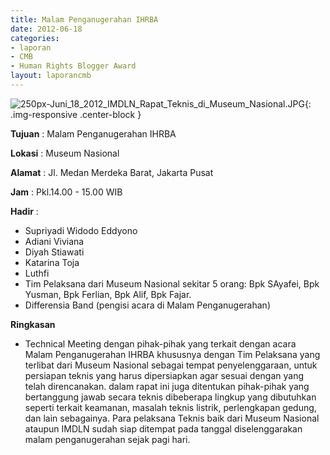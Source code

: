 ```yaml
---
title: Malam Penganugerahan IHRBA
date: 2012-06-18
categories:
- laporan
- CMB
- Human Rights Blogger Award
layout: laporancmb
---
```


![250px-Juni_18_2012_IMDLN_Rapat_Teknis_di_Museum_Nasional.JPG](/uploads/250px-Juni_18_2012_IMDLN_Rapat_Teknis_di_Museum_Nasional.JPG){: .img-responsive .center-block }


**Tujuan** : Malam Penganugerahan IHRBA

**Lokasi** : Museum Nasional 

**Alamat** : Jl. Medan Merdeka Barat, Jakarta Pusat 

**Jam** : Pkl.14.00 - 15.00 WIB 

**Hadir** :
* Supriyadi Widodo Eddyono
* Adiani Viviana
* Diyah Stiawati
* Katarina Toja
* Luthfi
* Tim Pelaksana dari Museum Nasional sekitar 5 orang: Bpk SAyafei, Bpk Yusman, Bpk Ferlian, Bpk Alif, Bpk Fajar.
* Differensia Band (pengisi acara di Malam Penganugerahan)

**Ringkasan**  
* Technical Meeting dengan pihak-pihak yang terkait dengan acara Malam Penganugerahan IHRBA khususnya dengan Tim Pelaksana yang terlibat dari Museum Nasional sebagai tempat penyelenggaraan, untuk persiapan teknis yang harus dipersiapkan agar sesuai dengan yang telah direncanakan. dalam rapat ini juga ditentukan pihak-pihak yang bertanggung jawab secara teknis dibeberapa lingkup yang dibutuhkan seperti terkait keamanan, masalah teknis listrik, perlengkapan gedung, dan lain sebagainya. Para pelaksana Teknis baik dari Museum Nasional ataupun IMDLN sudah siap ditempat pada tanggal diselenggarakan malam penganugerahan sejak pagi hari.
